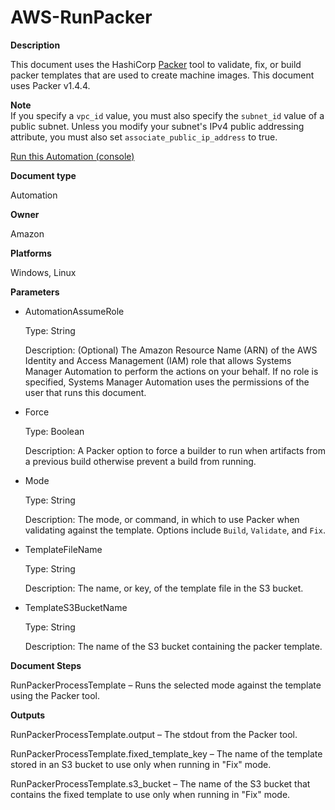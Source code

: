 # AWS\-RunPacker<a name="automation-aws-runpacker"></a>

**Description**

This document uses the HashiCorp [Packer](https://www.packer.io/) tool to validate, fix, or build packer templates that are used to create machine images\. This document uses Packer v1\.4\.4\.

**Note**  
If you specify a `vpc_id` value, you must also specify the `subnet_id` value of a public subnet\. Unless you modify your subnet's IPv4 public addressing attribute, you must also set `associate_public_ip_address` to true\.

[Run this Automation \(console\)](https://console.aws.amazon.com/systems-manager/automation/execute/AWS-RunPacker)

**Document type**

Automation

**Owner**

Amazon

**Platforms**

Windows, Linux

**Parameters**
+ AutomationAssumeRole

  Type: String

  Description: \(Optional\) The Amazon Resource Name \(ARN\) of the AWS Identity and Access Management \(IAM\) role that allows Systems Manager Automation to perform the actions on your behalf\. If no role is specified, Systems Manager Automation uses the permissions of the user that runs this document\.
+ Force

  Type: Boolean

  Description: A Packer option to force a builder to run when artifacts from a previous build otherwise prevent a build from running\. 
+ Mode

  Type: String

  Description: The mode, or command, in which to use Packer when validating against the template\. Options include `Build`, `Validate`, and `Fix`\.
+ TemplateFileName

  Type: String

  Description: The name, or key, of the template file in the S3 bucket\.
+ TemplateS3BucketName

  Type: String

  Description: The name of the S3 bucket containing the packer template\.

**Document Steps**

RunPackerProcessTemplate – Runs the selected mode against the template using the Packer tool\.

**Outputs**

RunPackerProcessTemplate\.output – The stdout from the Packer tool\.

RunPackerProcessTemplate\.fixed\_template\_key – The name of the template stored in an S3 bucket to use only when running in "Fix" mode\.

RunPackerProcessTemplate\.s3\_bucket – The name of the S3 bucket that contains the fixed template to use only when running in "Fix" mode\.
